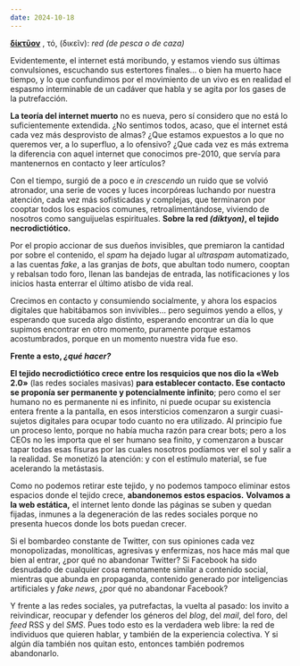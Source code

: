 ```yaml
---
date: 2024-10-18
---
```

**[δίκτῡον](https://www.perseus.tufts.edu/hopper/morph?l=di%2Fktu%5Eon&la=greek&can=di%2Fktu%5Eon0)** , τό, (δικεῖν): *red (de pesca o de caza)*

Evidentemente, el internet está moribundo, y estamos viendo sus últimas convulsiones, escuchando sus estertores finales… o bien ha muerto hace tiempo, y lo que confundimos por el movimiento de un vivo es en realidad el espasmo interminable de un cadáver que habla y se agita por los gases de la putrefacción. 

**La teoría del internet muerto** no es nueva, pero sí considero que no está lo suficientemente extendida. ¿No sentimos todos, acaso, que el internet está cada vez más desprovisto de almas? ¿Que estamos expuestos a lo que no queremos ver, a lo superfluo, a lo ofensivo? ¿Que cada vez es más extrema la diferencia con aquel internet que conocimos pre-2010, que servía para mantenernos en contacto y leer artículos? 

Con el tiempo, surgió de a poco e *in crescendo* un ruido que se volvió atronador, una serie de voces y luces incorpóreas luchando por nuestra atención, cada vez más sofisticadas y complejas, que terminaron por cooptar todos los espacios comunes, retroalimentándose, viviendo de nosotros como sanguijuelas espirituales. **Sobre la red *(díktyon)*, el tejido necrodictiótico.**

Por el propio accionar de sus dueños invisibles, que premiaron la cantidad por sobre el contenido, el *spam* ha dejado lugar al *ultraspam* automatizado, a las cuentas *fake*, a las granjas de *bots*, que abultan todo numero, cooptan y rebalsan todo foro, llenan las bandejas de entrada, las notificaciones y los inicios hasta enterrar el último atisbo de vida real.

Crecimos en contacto y consumiendo socialmente, y ahora los espacios digitales que habitábamos son invivibles… pero seguimos yendo a ellos, y esperando que suceda algo distinto, esperando encontrar un día lo que supimos encontrar en otro momento, puramente porque estamos acostumbrados, porque en un momento nuestra vida fue eso. 

**Frente a esto, *¿qué hacer?***

**El tejido necrodictiótico crece entre los resquicios que nos dio la «Web 2.0»** (las redes sociales masivas) **para establecer contacto. Ese contacto se proponía ser permanente y potencialmente infinito**; pero como el ser humano no es permanente ni es infinito, ni puede ocupar su existencia entera frente a la pantalla, en esos intersticios comenzaron a surgir cuasi-sujetos digitales para ocupar todo cuanto no era utilizado. Al principio fue un proceso lento, porque no había mucha razón para crear bots; pero a los CEOs no les importa que el ser humano sea finito, y comenzaron a buscar tapar todas esas fisuras por las cuales nosotros podíamos ver el sol y salir a la realidad. Se monetizó la atención: y con el estímulo material, se fue acelerando la metástasis. 

Como no podemos retirar este tejido, y no podemos tampoco eliminar estos espacios donde el tejido crece, **abandonemos estos espacios.** **Volvamos a la web estática,** el internet lento donde las páginas se suben y quedan fijadas, inmunes a la degeneración de las redes sociales porque no presenta huecos donde los bots puedan crecer.

Si el bombardeo constante de Twitter, con sus opiniones cada vez monopolizadas, monolíticas, agresivas y enfermizas, nos hace más mal que bien al entrar, ¿por qué no abandonar Twitter? Si Facebook ha sido desnudado de cualquier cosa remotamente similar a contenido social, mientras que abunda en propaganda, contenido generado por inteligencias artificiales y *fake news*, ¿por qué no abandonar Facebook? 

Y frente a las redes sociales, ya putrefactas, la vuelta al pasado: los invito a reivindicar, reocupar y defender los géneros del *blog*, del *mail*, del foro, del *feed* RSS y del *SMS*. Pues todo esto es la verdadera web libre: la red de individuos que quieren hablar, y también de la experiencia colectiva. Y si algún día también nos quitan esto, entonces también podremos abandonarlo. 